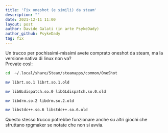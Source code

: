 ```yaml
---
title: 'Fix oneshot (e simili) da steam'
description: ""
date: 2021-12-11 11:00
layout: post
author: Davide Galati (in arte PsykeDady)
author_github: PsykeDady
tag: fix
---
```


Un trucco per pochissimi-missimi
avete comprato oneshot da steam, ma la versione nativa di linux non va?  
Provate così:  

```bash
cd  ~/.local/share/Steam/steamapps/common/OneShot

mv librt.so.1 librt.so.1.old

mv libGLdispatch.so.0 libGLdispatch.so.0.old

mv libdrm.so.2 libdrm.so.2.old              

mv libstdc++.so.6 libstdc++.so.6.old
```

Questo stesso trucco potrebbe funzionare anche su altri giochi che sfruttano rpgmaker se notate che non si avvia.
